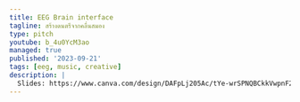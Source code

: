 ```yaml
---
title: EEG Brain interface
tagline: สร้างดนตรีจากคลื่นสมอง
type: pitch
youtube: b_4u0YcM3ao
managed: true
published: '2023-09-21'
tags: [eeg, music, creative]
description: |
  Slides: https://www.canva.com/design/DAFpLj205Ac/tYe-wrSPNQBCkkVwpnF2Mg/view
---
```

